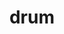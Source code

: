 ---
category: 4-letters
denotation: null
name: drum
reference_link: https://www.etymonline.com/word/drum
root_language: null
root_name: null
title: drum
type: free
word_sums:
- respelling: drum
  sum: 'Drum + '
---